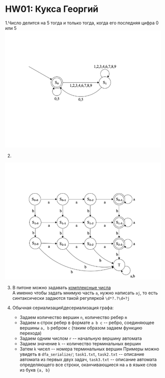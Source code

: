 # HW01: Кукса Георгий

1.Число делится на 5 тогда и только тогда, когда его последняя цифра 0 или 5 
![](img/task1.png)

2. 
![](img/task2.png)

3. В питоне можно задавать [комплексные числа](https://docs.python.org/3/reference/lexical_analysis.html?highlight=raw%20strings#imaginary-literals) <br>
А именно чтобы задать мнимую часть `a`, нужно написать `aj`, 
то есть синтаксически задаются такой регуляркой `\d*?.?\d+?j`

4. Обычная сериализация\десериализация графа: <br>
   - Задаем количество вершин `n`, количество ребер `m`
   - Задаем `m` строк ребер в формате `a b c` -- ребро, соединяющее вершины `a, b` ребром `c` (таким образом задаем функцию перехода)
   - Задаем одним числом `r` -- начальную вершину автомата
   - Задаем значение `k` -- количество терминальных вершин
   - Затем `k` чисел -- номера терминальных вершин
Примеры можно увидеть в `dfa_serialize/`; `task1.txt`, `task2.txt` -- описание автомата из первых двух задач, `task3.txt` -- 
   описание автомата определяющего все строки, оканчивающиеся на `a` в языке слов из букв `{a, b}`
